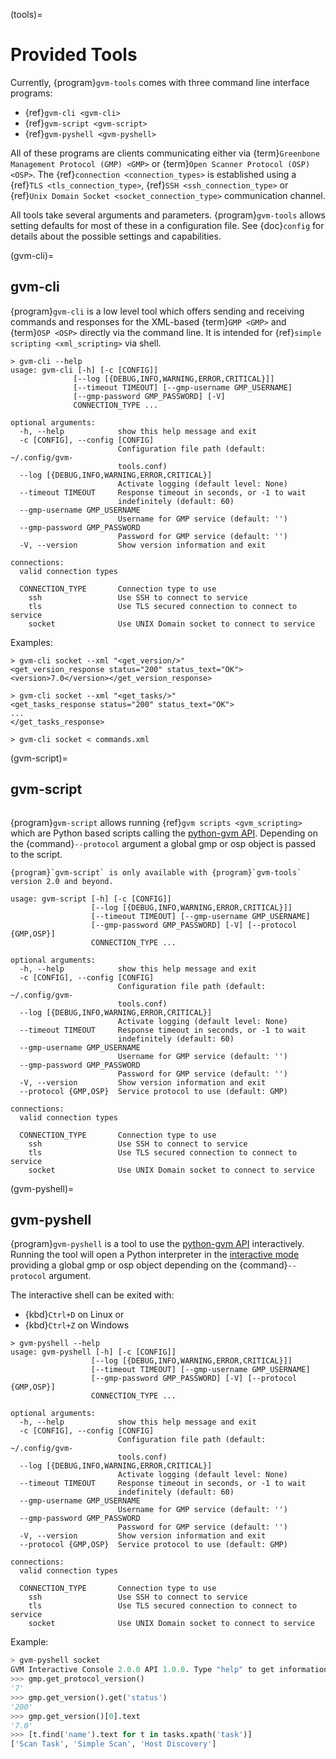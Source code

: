 (tools)=

# Provided Tools

Currently, {program}`gvm-tools` comes with three command line interface
programs:

- {ref}`gvm-cli <gvm-cli>`
- {ref}`gvm-script <gvm-script>`
- {ref}`gvm-pyshell <gvm-pyshell>`

All of these programs are clients communicating either via
{term}`Greenbone Management Protocol (GMP) <GMP>`
or {term}`Open Scanner Protocol (OSP) <OSP>`. The
{ref}`connection <connection_types>` is established using a
{ref}`TLS <tls_connection_type>`, {ref}`SSH <ssh_connection_type>` or
{ref}`Unix Domain Socket <socket_connection_type>` communication channel.

All tools take several arguments and parameters. {program}`gvm-tools` allows
setting defaults for most of these in a configuration file. See {doc}`config`
for details about the possible settings and capabilities.

(gvm-cli)=

## gvm-cli

{program}`gvm-cli` is a low level tool which offers sending and receiving
commands and responses for the XML-based {term}`GMP <GMP>` and {term}`OSP <OSP>`
directly via the command line. It is intended for {ref}`simple scripting <xml_scripting>`
via shell.

```shell
> gvm-cli --help
usage: gvm-cli [-h] [-c [CONFIG]]
              [--log [{DEBUG,INFO,WARNING,ERROR,CRITICAL}]]
              [--timeout TIMEOUT] [--gmp-username GMP_USERNAME]
              [--gmp-password GMP_PASSWORD] [-V]
              CONNECTION_TYPE ...

optional arguments:
  -h, --help            show this help message and exit
  -c [CONFIG], --config [CONFIG]
                        Configuration file path (default: ~/.config/gvm-
                        tools.conf)
  --log [{DEBUG,INFO,WARNING,ERROR,CRITICAL}]
                        Activate logging (default level: None)
  --timeout TIMEOUT     Response timeout in seconds, or -1 to wait
                        indefinitely (default: 60)
  --gmp-username GMP_USERNAME
                        Username for GMP service (default: '')
  --gmp-password GMP_PASSWORD
                        Password for GMP service (default: '')
  -V, --version         Show version information and exit

connections:
  valid connection types

  CONNECTION_TYPE       Connection type to use
    ssh                 Use SSH to connect to service
    tls                 Use TLS secured connection to connect to service
    socket              Use UNIX Domain socket to connect to service
```

Examples:

```shell
> gvm-cli socket --xml "<get_version/>"
<get_version_response status="200" status_text="OK"><version>7.0</version></get_version_response>

> gvm-cli socket --xml "<get_tasks/>"
<get_tasks_response status="200" status_text="OK">
...
</get_tasks_response>

> gvm-cli socket < commands.xml
```

(gvm-script)=

## gvm-script

```{versionadded} 2.0
```

{program}`gvm-script` allows running {ref}`gvm scripts <gvm_scripting>`
which are Python based scripts calling the [python-gvm API]. Depending on the
{command}`--protocol` argument a global gmp or osp object is passed to the
script.

```{note}
{program}`gvm-script` is only available with {program}`gvm-tools` version 2.0 and beyond.
```

```shell
usage: gvm-script [-h] [-c [CONFIG]]
                  [--log [{DEBUG,INFO,WARNING,ERROR,CRITICAL}]]
                  [--timeout TIMEOUT] [--gmp-username GMP_USERNAME]
                  [--gmp-password GMP_PASSWORD] [-V] [--protocol {GMP,OSP}]
                  CONNECTION_TYPE ...

optional arguments:
  -h, --help            show this help message and exit
  -c [CONFIG], --config [CONFIG]
                        Configuration file path (default: ~/.config/gvm-
                        tools.conf)
  --log [{DEBUG,INFO,WARNING,ERROR,CRITICAL}]
                        Activate logging (default level: None)
  --timeout TIMEOUT     Response timeout in seconds, or -1 to wait
                        indefinitely (default: 60)
  --gmp-username GMP_USERNAME
                        Username for GMP service (default: '')
  --gmp-password GMP_PASSWORD
                        Password for GMP service (default: '')
  -V, --version         Show version information and exit
  --protocol {GMP,OSP}  Service protocol to use (default: GMP)

connections:
  valid connection types

  CONNECTION_TYPE       Connection type to use
    ssh                 Use SSH to connect to service
    tls                 Use TLS secured connection to connect to service
    socket              Use UNIX Domain socket to connect to service
```

(gvm-pyshell)=

## gvm-pyshell

{program}`gvm-pyshell` is a tool to use the [python-gvm API] interactively.
Running the tool will open a Python interpreter in the [interactive mode](https://docs.python.org/3/tutorial/interpreter.html#interactive-mode)
providing a global gmp or osp object depending on the {command}`--protocol`
argument.

The interactive shell can be exited with:

- {kbd}`Ctrl+D` on Linux  or
- {kbd}`Ctrl+Z` on Windows

```shell
> gvm-pyshell --help
usage: gvm-pyshell [-h] [-c [CONFIG]]
                  [--log [{DEBUG,INFO,WARNING,ERROR,CRITICAL}]]
                  [--timeout TIMEOUT] [--gmp-username GMP_USERNAME]
                  [--gmp-password GMP_PASSWORD] [-V] [--protocol {GMP,OSP}]
                  CONNECTION_TYPE ...

optional arguments:
  -h, --help            show this help message and exit
  -c [CONFIG], --config [CONFIG]
                        Configuration file path (default: ~/.config/gvm-
                        tools.conf)
  --log [{DEBUG,INFO,WARNING,ERROR,CRITICAL}]
                        Activate logging (default level: None)
  --timeout TIMEOUT     Response timeout in seconds, or -1 to wait
                        indefinitely (default: 60)
  --gmp-username GMP_USERNAME
                        Username for GMP service (default: '')
  --gmp-password GMP_PASSWORD
                        Password for GMP service (default: '')
  -V, --version         Show version information and exit
  --protocol {GMP,OSP}  Service protocol to use (default: GMP)

connections:
  valid connection types

  CONNECTION_TYPE       Connection type to use
    ssh                 Use SSH to connect to service
    tls                 Use TLS secured connection to connect to service
    socket              Use UNIX Domain socket to connect to service
```

Example:

```python
> gvm-pyshell socket
GVM Interactive Console 2.0.0 API 1.0.0. Type "help" to get information about functionality.
>>> gmp.get_protocol_version()
'7'
>>> gmp.get_version().get('status')
'200'
>>> gmp.get_version()[0].text
'7.0'
>>> [t.find('name').text for t in tasks.xpath('task')]
['Scan Task', 'Simple Scan', 'Host Discovery']
```

[python-gvm api]: https://greenbone.github.io/python-gvm/
